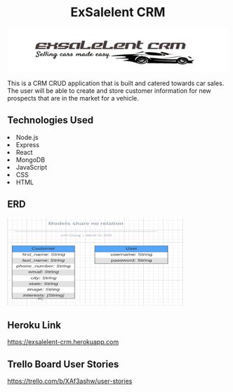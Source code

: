 # <h1 align='center'>ExSalelent CRM</h1>

<p align='center'>
<img src='./images/exsalelent-logo2.png' width='500px' height='100px'></p>

This is a CRM CRUD application that is built and catered towards car sales. The user will be able to create and store customer information for new prospects that are in the market for a vehicle. 

## Technologies Used

<li>Node.js</li>
<li>Express</li>
<li>React</li>
<li>MongoDB</li>
<li>JavaScript</li>
<li>CSS</li>
<li>HTML</li>

## ERD

<img src='./images/exsalelent-ERD.png' width='400px' height='200px'>

## Heroku Link

https://exsalelent-crm.herokuapp.com

## Trello Board User Stories

https://trello.com/b/XAf3ashw/user-stories

